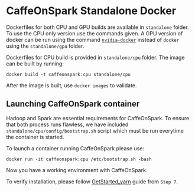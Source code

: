 # CaffeOnSpark Standalone Docker

Dockerfiles for both CPU and GPU builds are available in `standalone` folder. To use the CPU only version use the commands given. A GPU version of docker can be run using the command [`nvidia-docker`](https://github.com/NVIDIA/nvidia-docker) instead of `docker` using the `standalone/gpu` folder. 

Dockerfiles for CPU build is provided in `standalone/cpu` folder. The image can be built by running:
```
docker build -t caffeonspark:cpu standalone/cpu
```
After the image is built, use `docker images` to validate.

## Launching CaffeOnSpark container
Hadoop and Spark are essential requirements for CaffeOnSpark. To ensure that both process runs flawless, we have included `standalone/cpu/config/bootstrap.sh` script which must be run everytime the container is started.

To launch a container running CaffeOnSpark please use:
```
docker run -it caffeonspark:cpu /etc/bootstrap.sh -bash
```

Now you have a working environment with CaffeOnSpark.

To verify installation, please follow [GetStarted_yarn](https://github.com/yahoo/CaffeOnSpark/wiki/GetStarted_yarn) guide from `Step 7`.
